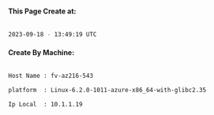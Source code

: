 
   
#### This Page Create at:

```bash

2023-09-18 - 13:49:19 UTC

```

#### Create By Machine:

```bash

Host Name : fv-az216-543

platform  : Linux-6.2.0-1011-azure-x86_64-with-glibc2.35

Ip Local  : 10.1.1.19

```

